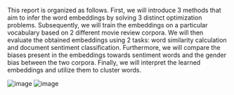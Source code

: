 This report is organized as follows.
First, we will introduce 3 methods that aim to infer the word embeddings by solving 3 distinct optimization problems. 
Subsequently, we will train the embeddings on a particular vocabulary based on 2 different movie review corpora. We will then evaluate the obtained embeddings using 2 tasks: word similarity calculation and document sentiment classification.
Furthermore, we will compare the biases present in the embeddings towards sentiment words and the gender bias between the two corpora. Finally, we will interpret the learned embeddings and utilize them to cluster words.


![image](https://github.com/user-attachments/assets/fd63aaab-d7c4-4434-8dcd-6c146f25b54f)
![image](https://github.com/user-attachments/assets/05e7f981-e65b-4325-bf62-9a2b6c73a3b1)
